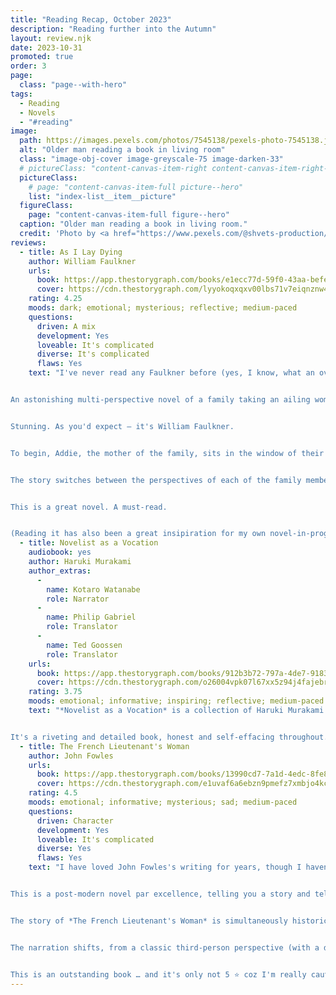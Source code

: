 ```yaml
---
title: "Reading Recap, October 2023"
description: "Reading further into the Autumn"
layout: review.njk
date: 2023-10-31
promoted: true
order: 3
page:
  class: "page--with-hero"
tags:
  - Reading
  - Novels
  - "#reading"
image:
  path: https://images.pexels.com/photos/7545138/pexels-photo-7545138.jpeg
  alt: "Older man reading a book in living room"
  class: "image-obj-cover image-greyscale-75 image-darken-33"
  # pictureClass: "content-canvas-item-right content-canvas-item-right--span-3"
  pictureClass:
    # page: "content-canvas-item-full picture--hero"
    list: "index-list__item__picture"
  figureClass:
    page: "content-canvas-item-full figure--hero"
  caption: "Older man reading a book in living room."
  credit: 'Photo by <a href="https://www.pexels.com/@shvets-production/" rel="noopener nofollow" target="_blank">SHVETS production</a> on <a href="https://www.pexels.com/photo/elderly-man-reading-a-book-in-living-room-7545138/" rel="noopener nofollow" target="_blank">Pexels</a>'
reviews:
  - title: As I Lay Dying
    author: William Faulkner
    urls:
      book: https://app.thestorygraph.com/books/e1ecc77d-59f0-43aa-befe-8721d1908e22
      cover: https://cdn.thestorygraph.com/lyyokoqxqxv00lbs71v7eiqnznw4
    rating: 4.25
    moods: dark; emotional; mysterious; reflective; medium-paced
    questions:
      driven: A mix
      development: Yes
      loveable: It's complicated
      diverse: It's complicated
      flaws: Yes
    text: "I've never read any Faulkner before (yes, I know, what an oversight!), and what a way to start — I loved this novel.


An astonishing multi-perspective novel of a family taking an ailing woman to be buried in her homeland, with her traveling in her own coffin.


Stunning. As you'd expect — it's William Faulkner.


To begin, Addie, the mother of the family, sits in the window of their home, listening and watching as her firstborn son, Cash, build her coffin outside. She dies, and the family attempt to transport their mother's body and the coffin back to her birthplace through numerous difficulties, challenges and horrors.


The story switches between the perspectives of each of the family members, 15 different points of view in all, developing the characters slowly as the narrative progresses and allowing the reader to get to know each of them with a growing degree of intimacy.


This is a great novel. A must-read.


(Reading it has also been a great insipiration for my own novel-in-progress, which is also a multi-perspective family story.)"
  - title: Novelist as a Vocation
    audiobook: yes
    author: Haruki Murakami
    author_extras:
      - 
        name: Kotaro Watanabe
        role: Narrator
      - 
        name: Philip Gabriel
        role: Translator
      - 
        name: Ted Goossen
        role: Translator
    urls:
      book: https://app.thestorygraph.com/books/912b3b72-797a-4de7-9183-735df9e867f2
      cover: https://cdn.thestorygraph.com/o26004vpk07l67xx5z94j4fajebr
    rating: 3.75
    moods: emotional; informative; inspiring; reflective; medium-paced
    text: "*Novelist as a Vocation* is a collection of Haruki Murakami's essays on his experience of being a novelist. Of course, many of the essays, especially the earlier ones, are very autobiographical and tell his story of becoming and being a novelist. He turns also to his ruminations, his perspective and his observations on the work and life of being an author of fiction.


It's a riveting and detailed book, honest and self-effacing throughout. With its focus on the vocation of the author's life, it's fascinating, though I would like to have understood a bit more of his journey to becoming — I felt a bit of a gap between the 'before' and the 'now' of being a novelist that I would've liked to hear about a little more."
  - title: The French Lieutenant's Woman
    author: John Fowles
    urls:
      book: https://app.thestorygraph.com/books/13990cd7-7a1d-4edc-8fe8-6949df70ff77
      cover: https://cdn.thestorygraph.com/e1uvaf6a6ebzn9pmefz7xmbjo4kc
    rating: 4.5
    moods: emotional; informative; mysterious; sad; medium-paced
    questions:
      driven: Character
      development: Yes
      loveable: It's complicated
      diverse: Yes
      flaws: Yes
    text: "I have loved John Fowles's writing for years, though I haven't picked up one of his novels in a while. *The French Lieutenant's Woman* has been on my mind for a while and I've never quite got round to reading it before for some reason. I am so glad I've read it now — this a superb novel.


This is a post-modern novel par excellence, telling you a story and telling you that it's telling you a story and reflecting on how it's telling you the story all at the same time.


The story of *The French Lieutenant's Woman* is simultaneously historical and contemporary, it's two timelines exactly a hundred years apart — in the mid-Nineteenth Century and in the 1960s. But it's also a smart feminist novel — Sarah Woodruff, the main female character in the 1860s story, is independent and unpredictable whilst the men, by contrast, are more stereotypical. The story has multiple endings, all offered as different options for the reader to particpate in the novel and complete as they will.


The narration shifts, from a classic third-person perspective (with a degree of omniscience) to actually becoming a character in the narrative and examining the story-telling task at the same time. Brilliantly inventive.


This is an outstanding book … and it's only not 5 ⭐️ coz I'm really cautious about dishing out all 5 ⭐️s."
---
```

